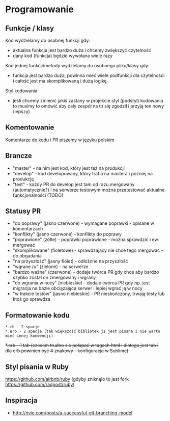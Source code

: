 # Programowanie

## Funkcje / klasy

Kod wydzielamy do osobnej funkcji gdy:
* aktualna funkcja jest bardzo duża i chcemy zwiększyć czytelność
* dany kod (funkcja) będzie wywołana wiele razy

Kod jednej funkcji/metody wydzielamy do osobnego pliku/klasy gdy:
* funkcja jest bardzo duża, powinna mieć wiele podfunkcji dla czytelności i całość jest ma skomplikowaną i dużą logikę

Styl kodowania
* jeśli chcemy zmienić jakiś zastany w projekcie styl (podstyl) kodowania to musimy to omówić aby cały zespół na to się zgodził i przyją ten nowy (lepszy) 

## Komentowanie
Komentarze do kodu i PR piszemy w języku polskim

## Brancze

* "master" - na nim jest kod, który jest też na produkcji
* "develop" - kod developowany, który trafia na mastera i później na produkcję
* "test" - każdy PR do develop jest tam od razu mergowany (automatycznie?) i na serwerze testowym można przetestować aktualne funkcjonalności (TODO)

## Statusy PR

* "do poprawy" (jasno czerwone) - wymagane poprawki - opisane w komentarzach
* "konflikty" (jasno czerwone) - konflikty do poprawy
* "poprawione" (zółte) - poprawki poprawione - można sprawdzić i ew. mergować
* "skomplikowane" (fioletowe) - sprawdzający nie chce tego mergować - do obgadania
* "na przyszłość" (jasny fiolet) - odłożone na przyszłość
* "wgrane /u" (zielone) - na serwerze
* "bardzo ważne" (czerwone) - dodaje twórca PR gdy chce aby bardzo szybko został on zmergowany i wgrany
* "do wgrania w nocy" (niebieskie) - dodaje twórca PR gdy np. jest migracja na bazie obciązająca serwer i lepiej wgrać ją w nocy
* "w trakcie testów" (jasno niebieskie) - PR nieskończony, trwają testy lub ktoś go sprawdza



## Formatowanie kodu 

```
*.rb - 2 spacje
*.erb - 2 spacje (tak większość bibliotek js jest pisana i nie warto mieć innej konwencji)
```
~~*.erb - 1 tab (czesem trudno sie połapać w tagach html i dlatego jest tab i dla erb powinien być 4 znakowy - konfiguracja w Sublime)~~

## Styl pisania w Ruby
https://github.com/airbnb/ruby (gdyby zniknęło to jest fork https://github.com/radgost/ruby)


## Inspiracja
* http://nvie.com/posts/a-successful-git-branching-model

